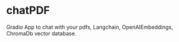 # chatPDF

Gradio App to chat with your pdfs, Langchain, OpenAIEmbeddings, ChromaDb vector database.

